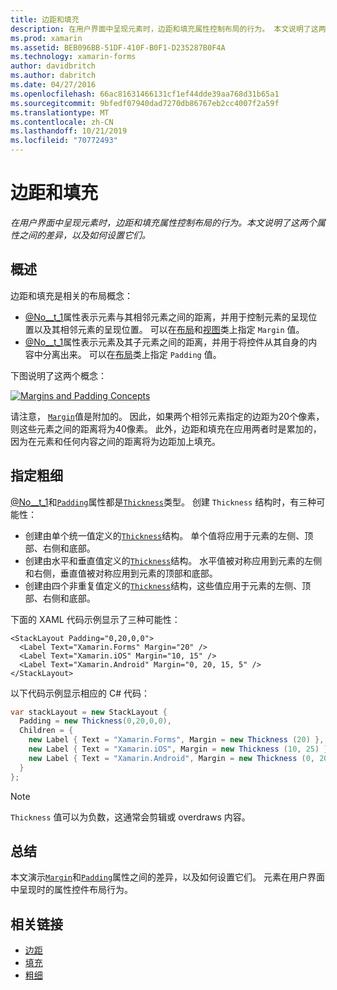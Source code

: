 ```yaml
---
title: 边距和填充
description: 在用户界面中呈现元素时，边距和填充属性控制布局的行为。 本文说明了这两个属性之间的差异，以及如何设置它们。
ms.prod: xamarin
ms.assetid: BEB096BB-51DF-410F-B0F1-D235287B0F4A
ms.technology: xamarin-forms
author: davidbritch
ms.author: dabritch
ms.date: 04/27/2016
ms.openlocfilehash: 66ac81631466131cf1ef44dde39aa768d31b65a1
ms.sourcegitcommit: 9bfedf07940dad7270db86767eb2cc4007f2a59f
ms.translationtype: MT
ms.contentlocale: zh-CN
ms.lasthandoff: 10/21/2019
ms.locfileid: "70772493"
---
```

# <a name="margin-and-padding"></a>边距和填充

_在用户界面中呈现元素时，边距和填充属性控制布局的行为。本文说明了这两个属性之间的差异，以及如何设置它们。_

## <a name="overview"></a>概述

边距和填充是相关的布局概念：

- [@No__t_1](xref:Xamarin.Forms.View.Margin)属性表示元素与其相邻元素之间的距离，并用于控制元素的呈现位置以及其相邻元素的呈现位置。 可以在[布局](~/xamarin-forms/user-interface/controls/layouts.md)和[视图](~/xamarin-forms/user-interface/controls/views.md)类上指定 `Margin` 值。
- [@No__t_1](xref:Xamarin.Forms.Layout.Padding)属性表示元素及其子元素之间的距离，并用于将控件从其自身的内容中分离出来。 可以在[布局](~/xamarin-forms/user-interface/controls/layouts.md)类上指定 `Padding` 值。

下图说明了这两个概念：

[![](margin-and-padding-images/margins-and-padding-sml.png "Margins and Padding Concepts")](margin-and-padding-images/margins-and-padding.png#lightbox "Margins and Padding Concepts")

请注意， [`Margin`](xref:Xamarin.Forms.View.Margin)值是附加的。 因此，如果两个相邻元素指定的边距为20个像素，则这些元素之间的距离将为40像素。 此外，边距和填充在应用两者时是累加的，因为在元素和任何内容之间的距离将为边距加上填充。

## <a name="specifying-a-thickness"></a>指定粗细

[@No__t_1](xref:Xamarin.Forms.View.Margin)和[`Padding`](xref:Xamarin.Forms.Layout.Padding)属性都是[`Thickness`](xref:Xamarin.Forms.Thickness)类型。 创建 `Thickness` 结构时，有三种可能性：

- 创建由单个统一值定义的[`Thickness`](xref:Xamarin.Forms.Thickness)结构。 单个值将应用于元素的左侧、顶部、右侧和底部。
- 创建由水平和垂直值定义的[`Thickness`](xref:Xamarin.Forms.Thickness)结构。 水平值被对称应用到元素的左侧和右侧，垂直值被对称应用到元素的顶部和底部。
- 创建由四个非重复值定义的[`Thickness`](xref:Xamarin.Forms.Thickness)结构，这些值应用于元素的左侧、顶部、右侧和底部。

下面的 XAML 代码示例显示了三种可能性：

```xaml
<StackLayout Padding="0,20,0,0">
  <Label Text="Xamarin.Forms" Margin="20" />
  <Label Text="Xamarin.iOS" Margin="10, 15" />
  <Label Text="Xamarin.Android" Margin="0, 20, 15, 5" />
</StackLayout>
```

以下代码示例显示相应的 C# 代码：

```csharp
var stackLayout = new StackLayout {
  Padding = new Thickness(0,20,0,0),
  Children = {
    new Label { Text = "Xamarin.Forms", Margin = new Thickness (20) },
    new Label { Text = "Xamarin.iOS", Margin = new Thickness (10, 25) },
    new Label { Text = "Xamarin.Android", Margin = new Thickness (0, 20, 15, 5) }
  }
};
```

> [!NOTE]
> `Thickness` 值可以为负数，这通常会剪辑或 overdraws 内容。

## <a name="summary"></a>总结

本文演示[`Margin`](xref:Xamarin.Forms.View.Margin)和[`Padding`](xref:Xamarin.Forms.Layout.Padding)属性之间的差异，以及如何设置它们。 元素在用户界面中呈现时的属性控件布局行为。

## <a name="related-links"></a>相关链接

- [边距](xref:Xamarin.Forms.View.Margin)
- [填充](xref:Xamarin.Forms.Layout.Padding)
- [粗细](xref:Xamarin.Forms.Thickness)
